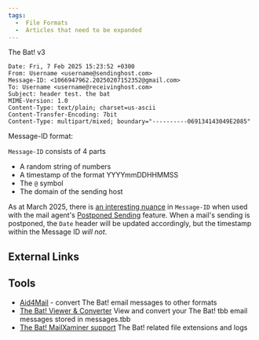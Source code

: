 ```yaml
---
tags:
  -  File Formats
  -  Articles that need to be expanded
---
```

The Bat! v3

    Date: Fri, 7 Feb 2025 15:23:52 +0300
    From: Username <username@sendinghost.com>
    Message-ID: <1066947962.20250207152352@gmail.com>
    To: Username <username@receivinghost.com>
    Subject: header test. the bat
    MIME-Version: 1.0
    Content-Type: text/plain; charset=us-ascii
    Content-Transfer-Encoding: 7bit
    Content-Type: multipart/mixed; boundary="----------069134143049E2085"

Message-ID format:

`Message-ID` consists of 4 parts

* A random string of numbers
* A timestamp of the format YYYYmmDDHHMMSS
* The `@` symbol
* The domain of the sending host

As at March 2025, there is [an interesting nuance](https://www.bentasker.co.uk/posts/blog/security/seducing-a-romance-scammer.html#scheduled-sending) in `Message-ID` when used with the mail agent's [Postponed Sending](https://www.ritlabs.com/en/products/thebat/postponed.php) feature. When a mail's sending is postponed, the `Date` header will be updated accordingly, but the timestamp within the Message ID _will not_.

    
## External Links

## Tools

- [Aid4Mail](aid4mail.md) - convert The Bat! email messages to
  other formats
- [The Bat! Viewer &
  Converter](https://www.bitrecover.com/bat-converter/) View and convert
  your The Bat! tbb email messages stored in messages.tbb
- [The Bat! MailXaminer
  support](https://www.mailxaminer.com/blog/the-bat-mailbox-forensic-analysis/)
  The Bat! related file extensions and logs

